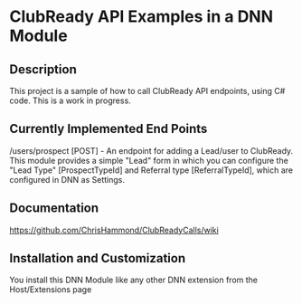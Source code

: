 ﻿ClubReady API Examples in a DNN Module
==========

Description
-----------
This project is a sample of how to call ClubReady API endpoints, using C# code. This is a work in progress. 

Currently Implemented End Points
------------------------------
/users/prospect [POST] - An endpoint for adding a Lead/user to ClubReady. This module provides a simple "Lead" form in which you can configure the "Lead Type" [ProspectTypeId] and Referral type [ReferralTypeId], which are configured in DNN as Settings.

Documentation 
------------------------------
https://github.com/ChrisHammond/ClubReadyCalls/wiki



Installation and Customization
------------------------------
You install this DNN Module like any other DNN extension from the Host/Extensions page 

